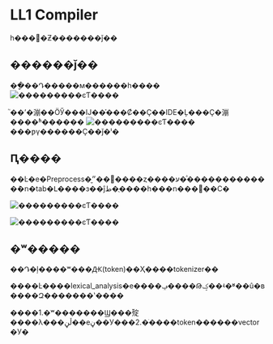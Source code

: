 # LL1 Compiler

һ���﷨�Ƶ�������ǰ��

## ������ǰ��
��ָ��Դ�����м������һ����
![���������ͼƬ����](https://img-blog.csdnimg.cn/20201229141510512.JPG?x-oss-process=image/watermark,type_ZmFuZ3poZW5naGVpdGk,shadow_10,text_aHR0cHM6Ly9ibG9nLmNzZG4ubmV0L09uZWlyb19xaW55dWU=,size_16,color_FFFFFF,t_70)

֮��ʼ�漰��ӦӲ���Ĳ��֡���Ȼ��Ҫ��IDE�Ļ���Ҫ�漰����ʱ������
![���������ͼƬ����](https://img-blog.csdnimg.cn/20201229141813551.JPG)
���ƿγ������Ҫ��ǰ�ˡ�

## Ԥ����
��Ŀ�е�Preprocess�ࡣ��״̬����ȥ����ע�ͣ������������ܶ�ո�tab�Լ����з��ĵط�ֻ����һ���ո���߻��С�

![���������ͼƬ����](https://img-blog.csdnimg.cn/20210101144919293.JPG?x-oss-process=image/watermark,type_ZmFuZ3poZW5naGVpdGk,shadow_10,text_aHR0cHM6Ly9ibG9nLmNzZG4ubmV0L09uZWlyb19xaW55dWU=,size_16,color_FFFFFF,t_70)

![���������ͼƬ����](https://img-blog.csdnimg.cn/20210101145141402.JPG?x-oss-process=image/watermark,type_ZmFuZ3poZW5naGVpdGk,shadow_10,text_aHR0cHM6Ly9ibG9nLmNzZG4ubmV0L09uZWlyb19xaW55dWU=,size_16,color_FFFFFF,t_70)

## �ʷ�����
��Դ�ļ����ʷ���Ԫ(token)��Ҳ����tokenizer��

����Ŀ����lexical_analysis�е����ݡ����Թؼ��ʵ�ʶ��û�в����Զ�������ʽ����

����1.�ʷ�������Ϣ���㱨����λ���ڵڼ��еڼ��У���2.�ֺ����token������vector�У�

